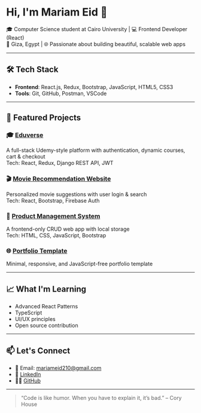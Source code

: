 # Hi, I'm Mariam Eid 👋

🎓 Computer Science student at Cairo University | 💻 Frontend Developer (React)  
📍 Giza, Egypt | 🌐 Passionate about building beautiful, scalable web apps

---

## 🛠️ Tech Stack

- **Frontend**: React.js, Redux, Bootstrap, JavaScript, HTML5, CSS3
- **Tools**: Git, GitHub, Postman, VSCode

---

## 📌 Featured Projects

### 🎓 [Eduverse](https://e-learning-platform-dppei-project.vercel.app/)
A full-stack Udemy-style platform with authentication, dynamic courses, cart & checkout  
Tech: React, Redux, Django REST API, JWT

### 🎬 [Movie Recommendation Website](https://movies-recommendations-mariam-eids-projects.vercel.app/)
Personalized movie suggestions with user login & search  
Tech: React, Bootstrap, Firebase Auth

### 🧮 [Product Management System](https://mariam-eid-mohamed.github.io/Product-Mangment-System/)
A frontend-only CRUD web app with local storage  
Tech: HTML, CSS, JavaScript, Bootstrap

### 🌐 [Portfolio Template](https://mariam-eid-mohamed.github.io/Portfolio-template/)
Minimal, responsive, and JavaScript-free portfolio template

---

## 📈 What I'm Learning

- Advanced React Patterns
- TypeScript
- UI/UX principles
- Open source contribution

---

## 📫 Let's Connect

- 📧 Email: mariameid210@gmail.com  
- 💼 [LinkedIn](https://linkedin.com/in/mariam-eid)  
- 🧑‍💻 [GitHub](https://github.com/Mariam-Eid-Mohamed)

---

> “Code is like humor. When you have to explain it, it’s bad.” – Cory House
